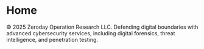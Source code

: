 # Home
© 2025 Zeroday Operation Research LLC. Defending digital boundaries with advanced cybersecurity services, including digital forensics, threat intelligence, and penetration testing.
